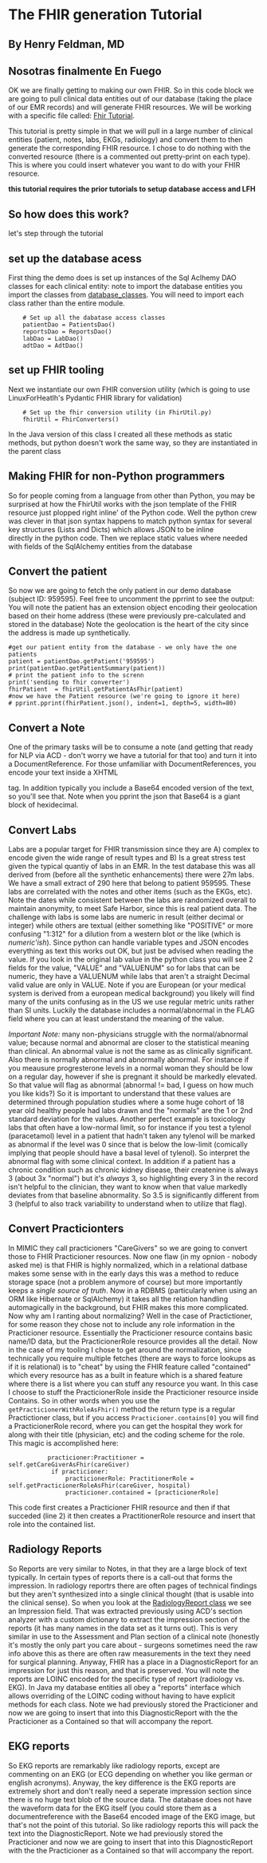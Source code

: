 # The FHIR generation Tutorial
## By Henry Feldman, MD

## Nosotras finalmente En Fuego
OK we are finally getting to making our own FHIR. So in this code block we are going to pull clinical data entities out of our database
(taking the place of our EMR records) and will generate FHIR resources. We will be working with a specific file called: [Fhir Tutorial](fhirTest.py).

This tutorial is pretty simple in that we will pull in a large number of clinical entities (patient, notes, labs, EKGs, radiology) and convert them
to then generate the corresponding FHIR resource. I chose to do nothing with the converted resource (there is a commented out pretty-print on each
type). This is where you could insert whatever you want to do with your FHIR resource.

**this tutorial requires the prior tutorials to setup database access and LFH**

## So how does this work?
let's step through the tutorial

## set up the database acess
First thing the demo does is set up instances of the Sql Aclhemy DAO classes for each clinical entity:
note to import the database entities you import the classes from [database_classes](database_classes.py). You will need to import each class rather than the entire module.
```
    # Set up all the dabatase access classes
    patientDao = PatientsDao()
    reportsDao = ReportsDao()
    labDao = LabDao()
    adtDao = AdtDao()
```

## set up FHIR tooling
Next we instantiate our own FHIR conversion utility (which is going to use LinuxForHeatlh's Pydantic FHIR library for validation)
```
    # Set up the fhir conversion utility (in FhirUtil.py)
    fhirUtil = FhirConverters()
```
In the Java version of this class I created all these methods as static methods, but python doesn't work the same way, so they are instantiated in the parent class


## Making FHIR for non-Python programmers
So for people coming from a language from other than Python, you may be surprised at how the FhirUtil works with the json template of the FHIR resource just plopped right inline'
of the Python code. Well the python crew was clever in that json syntax happens to match python syntax for several key structures (Lists and Dicts) which allows JSON to be inline  
directly in the python code. Then we replace static values where needed with fields of the SqlAlchemy entities from the database

## Convert the patient
So now we are going to fetch the only patient in our demo database (subject ID: 959595). Feel free to uncomment the pprrint to see the output:
You will note the patient has an extension object encoding their geolocation based on their home address (these were previously pre-calculated and stored in the database)
Note the geolocation is the heart of the city since the address is made up synthetically.
```
#get our patient entity from the database - we only have the one patients
patient = patientDao.getPatient('959595')
print(patientDao.getPatientSummary(patient))
# print the patient info to the screnn
print('sending to fhir converter')
fhirPatient  = fhirUtil.getPatientAsFhir(patient)
#now we have the Patient resource (we're going to ignore it here)
# pprint.pprint(fhirPatient.json(), indent=1, depth=5, width=80)
```

## Convert a Note
One of the primary tasks will be to consume a note (and getting that ready for NLP via ACD - don't worry we have a tutorial for that too) and turn it into a DocumentReference.
For those unfamiliar with DocumentReferences, you encode your text inside a XHTML <div> tag. In addition typically you include a Base64 encoded version of the text, so you'll see that.
Note when you pprint the json that Base64 is a giant block of hexidecimal.

## Convert Labs
Labs are a popular target for FHIR transmission since they are A) complex to encode given the wide range of result types and B) Is a great stress test given the typical quantiy of labs in an EMR.
In the test database this was all derived from (before all the synthetic enhancements) there were 27m labs. We have a small extract of 290 here that belong to patient 959595. These labs are
correlated with the notes and other items (such as the EKGs, etc). Note the dates while consistent between the labs are randomized overall to maintain anonymity, to meet Safe Harbor, since this is real patient data.
The challenge with labs is some labs are numeric in result (either decimal or integer) while others are textual (either something like "POSITIVE" or more confusing "1:312" for a dilution from
a western blot or the like (which is *numeric'ish*). Since python can handle variable types and JSON encodes everything as text this works out OK, but just be advised when reading the value.
If you look in the original lab value in the python class you will see 2 fields for the value, "VALUE" and "VALUENUM" so for labs that can be numeric, they have a VALUENUM while labs that aren't a straight
Decimal valid value are only in VALUE. Note if you are European (or your medical system is derived from a european medical background) you likely will find many of the units confusing as in the US
we use regular metric units rather than SI units. Luckily the database includes a normal/abnormal in the FLAG field where you can at least understand the meaning of the value.

*Important Note:* many non-physicians struggle with the normal/abnormal value; because normal and abnormal are closer to the statistical meaning than clinical. An abnormal value is not the same as as clinically significant. Also
there is normally abnormal and abnormally abnormal. For instance if you meausure progresterone levels in a normal woman they should be low on a regular day, however if she is pregnant it should be markedly elevated. So that value will flag
as abnormal (abnormal != bad, I guess on how much you like kids?) So it is important to understand that these values are determined through population studies where a some huge cohort of 18 year old healthy people had labs drawn and the "normals" are the 1 or 2nd standard deviation
for the values. Another perfect example is toxicology labs that often have a low-normal limit, so for instance if you test a tylenol (paracetamol) level in a patient that hadn't taken any tylenol will be marked as abnormal
if the level was 0 since that is below the low-limit (comically implying that people should have a basal level of tylenol). So interpret the abnormal flag with some clinical context. In addition if a patient has a chronic condition
such as chronic kidney disease, their createnine is always 3 (about 3x "normal") but it's *always* 3, so highlighting every 3 in the record isn't helpful to the clinician, they want to know when that value
markedly deviates from that baseline abnormality. So 3.5 is significantly different from 3 (helpful to also track variability to understand when to utilize that flag).

## Convert Practicionters
In MIMIC they call practicioners "CareGivers" so we are going to convert those to FHIR Practicioner resources. Now one flaw (in my opnion - nobody asked me) is that FHIR is highly normalized, which in a relational datbase makes some sense
with in the early days this was a method to reduce storage space (not a problem anymore of course) but more importantly keeps a *single source of truth*. Now in a RDBMS (particularly when using an ORM like Hibernate or SqlAlchemy) it takes all
the relation handling automagically in the background, but FHIR makes this more complicated. Now why am I ranting about normalizing? Well in the case of Practictioner, for some reason they chose not to include any role information in the Practicioner
resource. Essentially the Practicioner resource contains basic name/ID data, but the PracticionerRole resource provides all the detail. Now in the case of my tooling I chose to get around the normalization, since technically you require multiple fetches (there are ways to force lookups as if it is relational)
is to "cheat" by using the FHIR feature called "contained" which every resource has as a built in feature which is a shared feature where there is a list where you can stuff any resource you want. In this case I choose to stuff the PracticionerRole inside the
Practicioner resource inside Contains. So in other words when you use the `getPracticionerWithRoleAsFhir()` method the return type is a regular Practictioner class, but if you access `Practicioner.contains[0]` you will find a PracticionerRole record, where you can get the hospital they work for
along with their title (physician, etc) and the coding scheme for the role. This magic is accomplished here:
```
           practicioner:Practitioner = self.getCareGiverAsFhir(careGiver)
            if practicioner:
                practicionerRole: PractitionerRole = self.getPracticionerRoleAsFhir(careGiver, hospital)
                practicioner.contained = [practicionerRole]
```

This code first creates a Practicioner FHIR resource and then if that succeded (line 2) it then creates a PractitionerRole resource and insert that role into the contained list.

## Radiology Reports
So Reports are very similar to Notes, in that they are a large block of text typically. In certain types of reports there is a call-out that forms the impression. In radiology reportrs there are often pages of technical findings but they aren't synthesized into a single clinical
thought (that is usable into the clinical sense). So when you look at the [RadiologyReport class](database_classes.py) we see an Impression field. That was extracted previously using ACD's section analyzer with a custom dictionary to extract the impression section of the reports (it has many
names in the data set as it turns out). This is very similar in use to the Assessment and Plan section of a clinical note (honestly it's mostly the only part you care about - surgeons sometimes need the raw info above this
as there are often raw measurements in the text they need for surgical planning. Anyway, FHIR has a place in a DiagnosticReport for an impression for just this reason, and that is preserved. You will note the reports are LOINC encoded for the specific
type of report (radiology vs. EKG). In Java my database entities all obey a "reports" interface which allows overriding of the LOINC coding without having to have explicit methods for each class. Note we had previously stored the Practicioner and now we are going to insert that into this DiagnosticReport with the the Practicioner as a Contained so that will accompany the report.

## EKG reports
So EKG reports are remarkably like radiology reports, except are commenting on an EKG (or ECG depending on whether you like german or english acronyms). Anyway, the key difference is the EKG reports are extremely short and don't really need a seperate impression section since there is no huge text blob of the source data.
The database does not have the waveform data for the EKG itself (you could store them as a documentreference with the Base64 encoded image of the EKG image, but that's not the point of this tutorial. So like radiology reports this will pack the text into the DiagnosticReport. Note we had previously stored the Practicioner and now we are going to insert that into this DiagnosticReport with the the Practicioner as a Contained so that will accompany the report.
